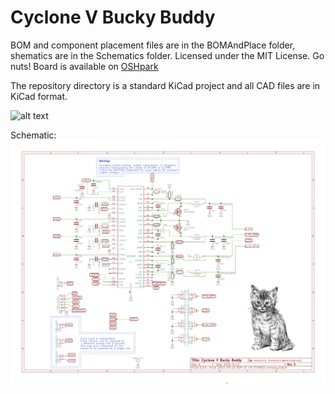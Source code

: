 # Cyclone V Bucky Buddy
BOM and component placement files are in the BOMAndPlace folder, shematics are in the Schematics folder.  Licensed under the MIT License. Go nuts! Board is available on [OSHpark](https://oshpark.com/shared_projects/RDkRPXU1)

The repository directory is a standard KiCad project and all CAD files are in KiCad format.

![alt text](https://metacollin.com/screens/upshot_HMTnroHB.png "VRML Board")


Schematic:
![alt text](https://raw.githubusercontent.com/metacollin/BuckyBuddy/master/Schematic/CycloneVBuddy.png "Schematic")
